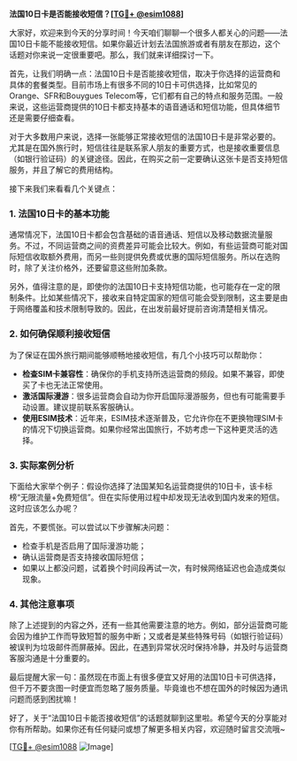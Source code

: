 **法国10日卡是否能接收短信？[[TG💪+ @esim1088](https://t.me/s/esim1088)]**

大家好，欢迎来到今天的分享时间！今天咱们聊聊一个很多人都关心的问题——法国10日卡能不能接收短信。如果你最近计划去法国旅游或者有朋友在那边，这个话题对你来说一定很重要吧。那么，我们就来详细探讨一下。

首先，让我们明确一点：法国10日卡是否能接收短信，取决于你选择的运营商和具体的套餐类型。目前市场上有很多不同的10日卡可供选择，比如常见的Orange、SFR和Bouygues Telecom等，它们都有自己的特点和服务范围。一般来说，这些运营商提供的10日卡都支持基本的语音通话和短信功能，但具体细节还是需要仔细查看。

对于大多数用户来说，选择一张能够正常接收短信的法国10日卡是非常必要的。尤其是在国外旅行时，短信往往是联系家人朋友的重要方式，也是接收重要信息（如银行验证码）的关键途径。因此，在购买之前一定要确认这张卡是否支持短信服务，并且了解它的费用结构。

接下来我们来看看几个关键点：

### **1. 法国10日卡的基本功能**
通常情况下，法国10日卡都会包含基础的语音通话、短信以及移动数据流量服务。不过，不同运营商之间的资费差异可能会比较大。例如，有些运营商可能对国际短信收取额外费用，而另一些则提供免费或优惠的国际短信服务。所以在选购时，除了关注价格外，还要留意这些附加条款。

另外，值得注意的是，即使你的法国10日卡支持短信功能，也可能存在一定的限制条件。比如某些情况下，接收来自特定国家的短信可能会受到限制，这主要是由于网络覆盖和技术限制导致的。因此，在出发前最好提前咨询清楚相关情况。

### **2. 如何确保顺利接收短信**
为了保证在国外旅行期间能够顺畅地接收短信，有几个小技巧可以帮助你：

- **检查SIM卡兼容性**：确保你的手机支持所选运营商的频段。如果不兼容，即使买了卡也无法正常使用。
- **激活国际漫游**：很多运营商会自动为你开启国际漫游服务，但也有可能需要手动设置。建议提前联系客服确认。
- **使用ESIM技术**：近年来，ESIM技术逐渐普及，它允许你在不更换物理SIM卡的情况下切换运营商。如果你经常出国旅行，不妨考虑一下这种更灵活的选择。

### **3. 实际案例分析**
下面给大家举个例子：假设你选择了法国某知名运营商提供的10日卡，该卡标榜“无限流量+免费短信”。但在实际使用过程中却发现无法收到国内发来的短信。这时应该怎么办呢？

首先，不要慌张。可以尝试以下步骤解决问题：
- 检查手机是否启用了国际漫游功能；
- 确认运营商是否支持接收国际短信；
- 如果以上都没问题，试着换个时间段再试一次，有时候网络延迟也会造成类似现象。

### **4. 其他注意事项**
除了上述提到的内容之外，还有一些其他需要注意的地方。例如，部分运营商可能会因为维护工作而导致短暂的服务中断；又或者是某些特殊号码（如银行验证码）被误判为垃圾邮件而屏蔽掉。因此，在遇到异常状况时保持冷静，并及时与运营商客服沟通是十分重要的。

最后提醒大家一句：虽然现在市面上有很多便宜又好用的法国10日卡可供选择，但千万不要贪图一时便宜而忽略了服务质量。毕竟谁也不想在国外的时候因为通讯问题而感到困扰嘛！

好了，关于“法国10日卡能否接收短信”的话题就聊到这里啦。希望今天的分享能对你有所帮助。如果你还有任何疑问或想了解更多相关内容，欢迎随时留言交流哦~

[[TG💪+ @esim1088](https://t.me/s/esim1088) ![Image](https://i.postimg.cc/4NQfJmqS/Snipaste-2025-05-13-00-14-12.png)]